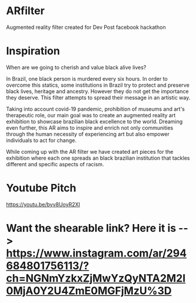 # ARfilter
Augmented reality filter created for Dev Post facebook hackathon


# Inspiration
When are we going to cherish and value black alive lives? 

In Brazil, one black person is murdered every six hours. In order to overcome this statics, some institutions in Brazil try to protect and preserve black lives, heritage and ancestry. However they do not get the importance they deserve. This filter attempts to spread their message in an artistic way. 

Taking into account covid-19 pandemic, prohibition of museums and art's therapeutic role, our main goal was to create an augmented reality art exhibition to showcase brazilian black excellence to the world. Dreaming even further, this AR aims to inspire and enrich not only communities through the human necessity of experiencing art but also empower individuals to act for change.

While coming up with the AR filter we have created art pieces for the exhibition where each one spreads an black brazilian institution that tackles different and specific aspects of racism.

# Youtube Pitch
https://youtu.be/byv8UoyR2XI

# Want the shearable link? Here it is --> https://www.instagram.com/ar/294684801756113/?ch=NGNmYzkxZjMwYzQyNTA2M2I0MjA0Y2U4ZmE0MGFjMzU%3D
